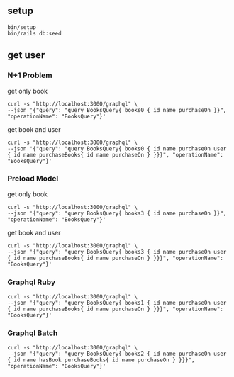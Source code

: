 ## setup

```shell
bin/setup
bin/rails db:seed
```

## get user

### N+1 Problem

get only book
```shell
curl -s "http://localhost:3000/graphql" \
--json '{"query": "query BooksQuery{ books0 { id name purchaseOn }}", "operationName": "BooksQuery"}'
```

get book and user
```shell
curl -s "http://localhost:3000/graphql" \
--json '{"query": "query BooksQuery{ books0 { id name purchaseOn user { id name purchaseBooks{ id name purchaseOn } }}}", "operationName": "BooksQuery"}'
```

### Preload Model

get only book
```shell
curl -s "http://localhost:3000/graphql" \
--json '{"query": "query BooksQuery{ books3 { id name purchaseOn }}", "operationName": "BooksQuery"}'
```

get book and user
```shell
curl -s "http://localhost:3000/graphql" \
--json '{"query": "query BooksQuery{ books3 { id name purchaseOn user { id name purchaseBooks{ id name purchaseOn } }}}", "operationName": "BooksQuery"}'
```

### Graphql Ruby

```shell
curl -s "http://localhost:3000/graphql" \
--json '{"query": "query BooksQuery{ books1 { id name purchaseOn user { id name purchaseBooks{ id name purchaseOn } }}}", "operationName": "BooksQuery"}'
```

### Graphql Batch

```shell
curl -s "http://localhost:3000/graphql" \
--json '{"query": "query BooksQuery{ books2 { id name purchaseOn user { id name hasBook purchaseBooks{ id name purchaseOn } }}}", "operationName": "BooksQuery"}'
```
